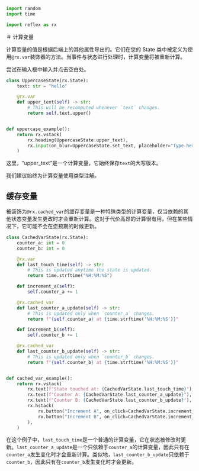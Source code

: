 ```python exec
import random
import time

import reflex as rx
```
＃ 计算变量

计算变量的值是根据后端上的其他属性导出的。它们在您的 State 类中被定义为使用`@rx.var`装饰器的方法。当事件与状态进行处理时，计算变量将被重新计算。

尝试在输入框中输入并点击空白处。

```python demo exec
class UppercaseState(rx.State):
    text: str = "hello"

    @rx.var
    def upper_text(self) -> str:
        # This will be recomputed whenever `text` changes.
        return self.text.upper()


def uppercase_example():
    return rx.vstack(
        rx.heading(UppercaseState.upper_text),
        rx.input(on_blur=UppercaseState.set_text, placeholder="Type here..."),
    )
```

这里，“upper_text”是一个计算变量，它始终保存`text`的大写版本。

我们建议始终为计算变量使用类型注解。



## 缓存变量

被装饰为`@rx.cached_var`的缓存变量是一种特殊类型的计算变量，仅当依赖的其他状态变量发生更改时才会重新计算。这对于代价高昂的计算很有用，但在某些情况下，它可能不会在您预期的时候更新。

```python demo exec
class CachedVarState(rx.State):
    counter_a: int = 0
    counter_b: int = 0

    @rx.var
    def last_touch_time(self) -> str:
        # This is updated anytime the state is updated.
        return time.strftime("%H:%M:%S")

    def increment_a(self):
        self.counter_a += 1

    @rx.cached_var
    def last_counter_a_update(self) -> str:
        # This is updated only when `counter_a` changes.
        return f"{self.counter_a} at {time.strftime('%H:%M:%S')}"

    def increment_b(self):
        self.counter_b += 1

    @rx.cached_var
    def last_counter_b_update(self) -> str:
        # This is updated only when `counter_b` changes.
        return f"{self.counter_b} at {time.strftime('%H:%M:%S')}"


def cached_var_example():
    return rx.vstack(
        rx.text(f"State touched at: {CachedVarState.last_touch_time}"),
        rx.text(f"Counter A: {CachedVarState.last_counter_a_update}"),
        rx.text(f"Counter B: {CachedVarState.last_counter_b_update}"),
        rx.hstack(
            rx.button("Increment A", on_click=CachedVarState.increment_a),
            rx.button("Increment B", on_click=CachedVarState.increment_b),
        ),
    )
```

在这个例子中，`last_touch_time`是一个普通的计算变量，它在状态被修改时更新。`last_counter_a_update`是一个只依赖于`counter_a`的计算变量，因此只有在`counter_a`发生变化时才会重新计算。类似地，`last_counter_b_update`只依赖于`counter_b`，因此只有在`counter_b`发生变化时才会更新。

